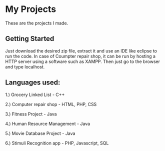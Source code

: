 # My Projects

These are the projects I made.

## Getting Started

Just download the desired zip file, extract it and use an IDE like eclipse to run the code. In case of Coumpter repair shop, it can be run by hosting a HTTP server using a software such as XAMPP. Then just go to the browser and type localhost.

## Languages used:

1.) Grocery Linked List - C++

2.) Computer repair shop - HTML, PHP, CSS  

3.) Fitness Project - Java  

4.) Human Resource Management - Java  

5.) Movie Database Project - Java  

6.) Stimuli Recognition app - PHP, Javascript, SQL
